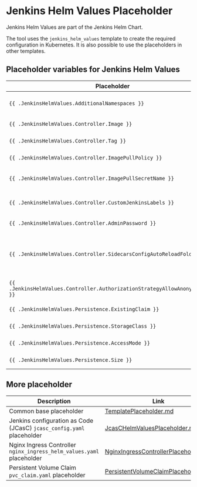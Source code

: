 # Jenkins Helm Values Placeholder

Jenkins Helm Values are part of the Jenkins Helm Chart.

The tool uses the `jenkins_helm_values` template to create the required configuration in Kubernetes.
It is also possible to use the placeholders in other templates.

## Placeholder variables for Jenkins Helm Values

| Placeholder | Description | Source | old config |
| --- | --- | --- | --- |
| `{{ .JenkinsHelmValues.AdditionalNamespaces }}` | Placeholder for `k8smanagement.rbac.additionalNamespaces` for Jenkins Helm Values | n/a |
| `{{ .JenkinsHelmValues.Controller.Image }}` | Placeholder for `controller.image` for Jenkins Helm Values | configuration `jenkins.container.image` | `JENKINS_MASTER_CONTAINER_IMAGE` |
| `{{ .JenkinsHelmValues.Controller.Tag }}` | Placeholder for `controller.tag` for Jenkins Helm Values | configuration `jenkins.container.tag` | `JENKINS_MASTER_CONTAINER_IMAGE_TAG` |
| `{{ .JenkinsHelmValues.Controller.ImagePullPolicy }}` | Placeholder for `controller.imagePullPolicy` for Jenkins Helm Values | configuration `jenkins.container.pullPolicy` | `JENKINS_MASTER_CONTAINER_PULL_POLICY` |
| `{{ .JenkinsHelmValues.Controller.ImagePullSecretName }}` | Placeholder for `controller.imagePullSecretName` for Jenkins Helm Values | configuration `jenkins.container.pullSecret` | `JENKINS_MASTER_CONTAINER_IMAGE_PULL_SECRET_NAME` |
| `{{ .JenkinsHelmValues.Controller.CustomJenkinsLabels }}` | Placeholder for `controller.customJenkinsLabels` for Jenkins Helm Values | configuration `jenkins.controller.customJenkinsLabel` | `JENKINS_MASTER_DEFAULT_LABEL` |
| `{{ .JenkinsHelmValues.Controller.AdminPassword }}` | Placeholder for `controller.adminPassword` for Jenkins Helm Values | configuration `jenkins.controller.passwords.adminUser` | `JENKINS_MASTER_ADMIN_PASSWORD` |
| `{{ .JenkinsHelmValues.Controller.SidecarsConfigAutoReloadFolder }}` | Placeholder for `controller.sidecars.configAutoReload.folder` for Jenkins Helm Values. This entry will also be parsed with the project structure. This allows to use also every template in the URL (e.g. `{{ .Base.Namespace }}`) | configuration `jenkins.jcasc.configurationUrl` | `JENKINS_JCASC_CONFIGURATION_URL` |
| `{{ .JenkinsHelmValues.Controller.AuthorizationStrategyAllowAnonymousRead }}` | Placeholder for `controller.authorizationStrategy` for Jenkins Helm Values. | configuration `jenkins.jcasc.authorizationStrategy.allowAnonymousRead` | `JENKINS_MASTER_DENY_ANONYMOUS_READ_ACCESS` |
| `{{ .JenkinsHelmValues.Persistence.ExistingClaim }}` | Placeholder for `persistence.existingClaim` for Jenkins Helm Values. | user input for existing PVC | n/a |
| `{{ .JenkinsHelmValues.Persistence.StorageClass }}` | Placeholder for `persistence.storageClass` for Jenkins Helm Values. | configuration `jenkins.persistence.storageClass` | `JENKINS_MASTER_PERSISTENCE_STORAGE_CLASS` |
| `{{ .JenkinsHelmValues.Persistence.AccessMode }}` | Placeholder for `persistence.accessMode` for Jenkins Helm Values. | configuration `jenkins.persistence.accessMode` | `JENKINS_MASTER_PERSISTENCE_ACCESS_MODE` |
| `{{ .JenkinsHelmValues.Persistence.Size }}` | Placeholder for `persistence.size` for Jenkins Helm Values. | configuration `jenkins.persistence.storageSize` | `JENKINS_MASTER_PERSISTENCE_STORAGE_SIZE` |

## More placeholder
| Description | Link |
| --- | --- |
| Common base placeholder | [TemplatePlaceholder.md](TemplatePlaceholder.md) |
| Jenkins configuration as Code (JCasC) `jcasc_config.yaml` placeholder | [JcasCHelmValuesPlaceholder.md](JcasCHelmValuesPlaceholder.md) |
| Nginx Ingress Controller `nginx_ingress_helm_values.yaml` placeholder | [NginxIngressControllerPlaceholder.md](NginxIngressControllerPlaceholder.md) |
| Persistent Volume Claim `pvc_claim.yaml` placeholder | [PersistentVolumeClaimPlaceholder.md](PersistentVolumeClaimPlaceholder.md) |
